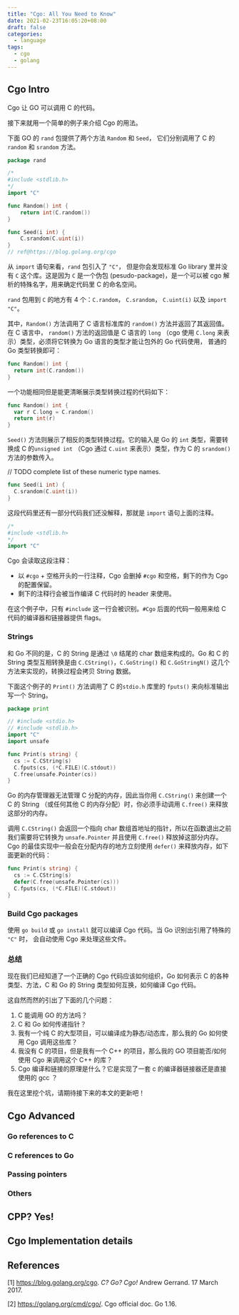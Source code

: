 ```yaml
---
title: "Cgo: All You Need to Know"
date: 2021-02-23T16:05:20+08:00
draft: false
categories:
  - language
tags:
  - cgo
  - golang
---
```


## Cgo Intro
Cgo 让 GO 可以调用 C 的代码。 

接下来就用一个简单的例子来介绍 Cgo 的用法。

下面 GO 的 `rand` 包提供了两个方法 `Random` 和 `Seed`， 它们分别调用了 C 的 `random` 和 `srandom` 方法。

```go
package rand

/*
#include <stdlib.h>
*/
import "C"

func Random() int {
    return int(C.random())
}

func Seed(i int) {
    C.srandom(C.uint(i))
}
// ref@https://blog.golang.org/cgo
```
从 `import` 语句来看，`rand` 包引入了 `"C"`， 但是你会发现标准 Go library 里并没有 `C` 这个库。这是因为 `C` 是一个伪包 (pesudo-package)，是一个可以被 cgo 解析的特殊名字，用来确定代码里 C 的命名空间。

`rand` 包用到 `C` 的地方有 4 个：`C.random`， `C.srandom`， `C.uint(i)` 以及 `import "C"`。

其中，`Random()` 方法调用了 C 语言标准库的 `random()` 方法并返回了其返回值。在 C 语言中， `random()` 方法的返回值是 C 语言的 `long` （cgo 使用 `C.long` 来表示）类型，必须将它转换为 Go 语言的类型才能让包外的 Go 代码使用， 普通的 Go 类型转换即可：

```go
func Random() int {
  return int(C.random())
}
```

一个功能相同但是能更清晰展示类型转换过程的代码如下：

```go
func Random() int {
  var r C.long = C.random()
  return int(r)
}
```

`Seed()` 方法则展示了相反的类型转换过程。它的输入是 Go 的 `int` 类型，需要转换成 C 的`unsigned int` （Cgo 通过 `C.uint` 来表示）类型，作为 C 的 `srandom()` 方法的参数传入。

// TODO complete list of these numeric type names.

```go
func Seed(i int) {
  C.srandom(C.uint(i))
}
```

这段代码里还有一部分代码我们还没解释，那就是 `import` 语句上面的注释。

``` go
/*
#include <stdlib.h>
*/
import "C"
```

Cgo 会读取这段注释：

- 以 `#cgo` + 空格开头的一行注释，Cgo 会删掉 `#cgo` 和空格，剩下的作为 Cgo 的配置保留。
- 剩下的注释行会被当作编译 C 代码时的 header 来使用。

在这个例子中，只有 `#include` 这一行会被识别。`#Cgo` 后面的代码一般用来给 C 代码的编译器和链接器提供 flags。

### Strings

和 Go 不同的是，C 的 String 是通过 `\0` 结尾的 char 数组来构成的。Go 和 C 的 String 类型互相转换是由 `C.CString()`，`C.GoString()` 和 `C.GoStringN()` 这几个方法来实现的，转换过程会拷贝 String 数据。

下面这个例子的 `Print()` 方法调用了 C 的`stdio.h` 库里的 `fputs()` 来向标准输出写一个 String。

```go
package print

// #include <stdio.h>
// #include <stdlib.h>
import "C"
import unsafe

func Print(s string) {
  cs := C.CString(s)
  C.fputs(cs, (*C.FILE)(C.stdout))
  C.free(unsafe.Pointer(cs))
}
```

Go 的内存管理器无法管理 C 分配的内存，因此当你用 `C.CString()` 来创建一个 C 的 String （或任何其他 C 的内存分配）时，你必须手动调用 `C.free()` 来释放这部分的内存。

调用 `C.CString()` 会返回一个指向 char 数组首地址的指针，所以在函数退出之前我们需要将它转换为 `unsafe.Pointer` 并且使用 `C.free()` 释放掉这部分内存。Cgo 的最佳实现中一般会在分配内存的地方立刻使用 `defer()` 来释放内存，如下面更新的代码：

```go
func Print(s string) {
  cs := C.CString(s)
  defer(C.free(unsafe.Pointer(cs)))
  C.fputs(cs, (*C.FILE)(C.stdout))
}
```

### Build Cgo packages

使用 `go build` 或 `go install` 就可以编译 Cgo 代码。当 Go 识别出引用了特殊的 `"C"` 时， 会自动使用 Cgo 来处理这些文件。

### 总结

现在我们已经知道了一个正确的 Cgo 代码应该如何组织，Go 如何表示 C 的各种类型、方法，C 和 Go 的 String 类型如何互换，如何编译 Cgo 代码。

这自然而然的引出了下面的几个问题：

1. C 能调用 GO 的方法吗？
2. C 和 Go 如何传递指针？
3. 我有一个纯 C 的大型项目，可以编译成为静态/动态库，那么我的 Go 如何使用 Cgo 调用这些库？
4. 我没有 C 的项目，但是我有一个 C++ 的项目，那么我的 GO 项目能否/如何使用 Cgo 来调用这个 C++ 的库？ 
5. Cgo 编译和链接的原理是什么？它是实现了一套 c 的编译器链接器还是直接使用的 gcc ？

我在这里挖个坑，请期待接下来的本文的更新吧！

## Cgo Advanced
### Go references to C
### C references to Go
### Passing pointers
### Others

## CPP? Yes!

## Cgo Implementation details

## References

[1] https://blog.golang.org/cgo. *C? Go? Cgo!* Andrew Gerrand. 17 March 2017. 

[2] https://golang.org/cmd/cgo/. Cgo official doc. Go 1.16.

